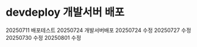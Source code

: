 # devdeploy 개발서버 배포

20250711 배포테스트
20250724 개발서버배포
20250724 수정
20250727 수정
20250730 수정
20250801 수정 

